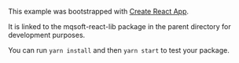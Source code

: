 This example was bootstrapped with [Create React App](https://github.com/facebook/create-react-app).

It is linked to the mqsoft-react-lib package in the parent directory for development purposes.

You can run `yarn install` and then `yarn start` to test your package.
